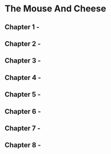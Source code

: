 # The Mouse And Cheese

## Chapter 1 - 

## Chapter 2 - 

## Chapter 3 - 

## Chapter 4 - 

## Chapter 5 - 

## Chapter 6 - 

## Chapter 7 - 

## Chapter 8 - 
